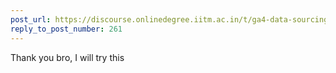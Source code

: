 ```yaml
---
post_url: https://discourse.onlinedegree.iitm.ac.in/t/ga4-data-sourcing-discussion-thread-tds-jan-2025/165959/262
reply_to_post_number: 261
---
```

Thank you bro, I will try this